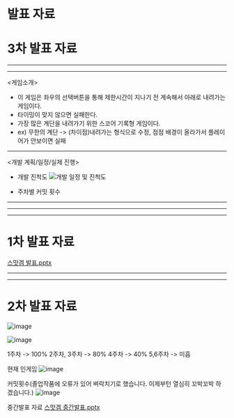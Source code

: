 # 발표 자료
# 3차 발표 자료
----------------------------------------------------------------------------------------------------
----------------------------------------------------------------------------------------------------
<게임소개>
- 이 게임은 좌우의 선택버튼을 통해 제한시간이 지나기 전 계속해서 아래로 내려가는 게임이다.
- 타이밍이 맞지 않으면 실패한다.
- 가장 많은 계단을 내려가기 위한 스코어 기록형 게임이다.
- ex) 무한의 계단 -> (차이점)내려가는 형식으로 수정, 점점 배경이 올라가서 플레이어가 안보이면 실패
-----------------------------------------------------------------------------------------------------
<개발 계획/일정/실제 진행>
- 개발 진척도
![개발 일정 및 진척도](https://github.com/Olsangmin/SmartPhoneGameTermP/assets/133941406/8f9968e6-7491-4ba0-9b74-20bf35aadc0d)

- 주차별 커밋 횟수


-----------------------------------------------------------------------------------------------------




----------------------------------------------------------------------------------------------------
----------------------------------------------------------------------------------------------------
# 1차 발표 자료
[스맛겜 발표.pptx](https://github.com/Olsangmin/SmartPhoneGameTermP/files/14861162/default.pptx)

---------------------------------------------------------------------------------------------------

----------------------------------------------------------------------------------------------------
# 2차 발표 자료
![image](https://github.com/Olsangmin/SmartPhoneGameTermP/assets/133941406/6f03ac1f-a436-42c3-b2cc-97e576c1939e)

![image](https://github.com/Olsangmin/SmartPhoneGameTermP/assets/133941406/aef9a034-1651-4be3-81a3-6656e2fc9a75)

1주차 -> 100%
2주차, 3주차 -> 80%
4주차 -> 40%
5,6주차 -> 미흡


현재 인게임
![image](https://github.com/Olsangmin/SmartPhoneGameTermP/assets/133941406/2f871eca-85c7-462d-a16d-0fc9290dd4af)

커밋횟수(졸업작품에 오류가 있어 벼락치기로 했습니다. 이제부턴 열심히 꼬박꼬박 하겠습니다.)
![image](https://github.com/Olsangmin/SmartPhoneGameTermP/assets/133941406/0044ba9e-9228-4681-974f-633c9944236e)


중간발표 자료
[스맛겜 중간발표.pptx](https://github.com/Olsangmin/SmartPhoneGameTermP/files/15275755/default.pptx)
